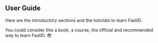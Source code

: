 ## User Guide

Here are the introductory sections and the tutorials to learn FastID.

You could consider this a book, a course, the official and recommended way to learn FastID. 😎
